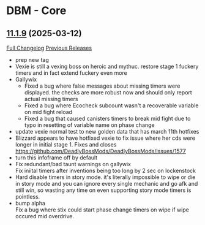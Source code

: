 # DBM - Core

## [11.1.9](https://github.com/DeadlyBossMods/DeadlyBossMods/tree/11.1.9) (2025-03-12)
[Full Changelog](https://github.com/DeadlyBossMods/DeadlyBossMods/compare/11.1.8...11.1.9) [Previous Releases](https://github.com/DeadlyBossMods/DeadlyBossMods/releases)

- prep new tag  
- Vexie is still a vexing boss on heroic and mythuc. restore stage 1 fuckery timers and in fact extend fuckery even more  
- Gallywix  
     - Fixed a bug where false messages about missing timers were displayed. the checks are more robust now and should only report actual missing timers  
     - Fixed a bug where Ecocheck subcount wasn't a recoverable variable on mid fight reload  
     - Fixed a bug that caused canisters timers to break mid fight due to typo in resetting of variable name on phase change  
- update vexie normal test to new golden data that has march 11th hotfixes  
- Blizzard appears to have hotfixed vexie to fix issue where her cds were longer in initial stage 1. Fixes and closes https://github.com/DeadlyBossMods/DeadlyBossMods/issues/1577  
- turn this infoframe off by default  
- Fix redundant/bad taunt warnings on gallywix  
    Fix iniital timers after inventions being too long by 2 sec on lockenstock  
- Hard disable timers in story mode. it's literally impossible to wipe or die in story mode and you can ignore every single mechanic and go afk and still win, so wasting any time on even supporting story mode timers is pointless.  
- bump alpha  
    Fix a bug where stix could start phase change timers on wipe if wipe occured mid overdrive.  
